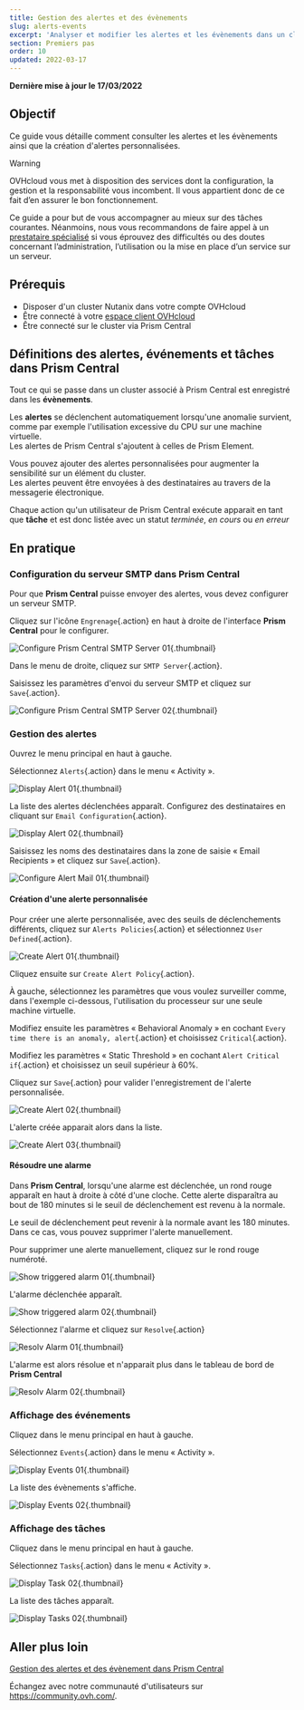 ```yaml
---
title: Gestion des alertes et des évènements
slug: alerts-events
excerpt: 'Analyser et modifier les alertes et les évènements dans un cluster Nutanix'
section: Premiers pas
order: 10
updated: 2022-03-17
---
```


**Dernière mise à jour le 17/03/2022**

## Objectif

Ce guide vous détaille comment consulter les alertes et les évènements ainsi que la création d'alertes personnalisées.

> [!warning]
> OVHcloud vous met à disposition des services dont la configuration, la gestion et la responsabilité vous incombent. Il vous appartient donc de ce fait d’en assurer le bon fonctionnement.
>
> Ce guide a pour but de vous accompagner au mieux sur des tâches courantes. Néanmoins, nous vous recommandons de faire appel à un [prestataire spécialisé](https://partner.ovhcloud.com/fr-ca/) si vous éprouvez des difficultés ou des doutes concernant l’administration, l’utilisation ou la mise en place d’un service sur un serveur.
>

## Prérequis

- Disposer d'un cluster Nutanix dans votre compte OVHcloud
- Être connecté à votre [espace client OVHcloud](https://www.ovh.com/auth/?action=gotomanager&from=https://www.ovh.com/fr/&ovhSubsidiary=fr)
- Être connecté sur le cluster via Prism Central

## Définitions des alertes, événements et tâches dans Prism Central

Tout ce qui se passe dans un cluster associé à Prism Central est enregistré dans les **évènements**.

Les **alertes** se déclenchent automatiquement lorsqu'une anomalie survient, comme par exemple l'utilisation excessive du CPU sur une machine virtuelle.<br>
Les alertes de Prism Central s'ajoutent à celles de Prism Element.

Vous pouvez ajouter des alertes personnalisées pour augmenter la sensibilité sur un élément du cluster.<br>
Les alertes peuvent être envoyées à des destinataires au travers de la messagerie électronique.

Chaque action qu'un utilisateur de Prism Central exécute apparait en tant que **tâche** et est donc listée avec un statut *terminée*, *en cours* ou *en erreur*

## En pratique

### Configuration du serveur SMTP dans Prism Central

Pour que **Prism Central** puisse envoyer des alertes, vous devez configurer un serveur SMTP.

Cliquez sur l'icône `Engrenage`{.action} en haut à droite de l'interface **Prism Central** pour le configurer.

![Configure Prism Central SMTP Server 01](images/ConfigurePrismCentralSmtp01.PNG){.thumbnail}

Dans le menu de droite, cliquez sur `SMTP Server`{.action}.

Saisissez les paramètres d'envoi du serveur SMTP et cliquez sur `Save`{.action}.

![Configure Prism Central SMTP Server 02](images/ConfigurePrismCentralSmtp02.PNG){.thumbnail}

### Gestion des alertes 

Ouvrez le menu principal en haut à gauche.

Sélectionnez `Alerts`{.action} dans le menu « Activity ».

![Display Alert 01](images/DisplayAlert01.PNG){.thumbnail}

La liste des alertes déclenchées apparaît. Configurez des destinataires en cliquant sur `Email Configuration`{.action}.

![Display Alert 02](images/DisplayAlert02.PNG){.thumbnail}

Saisissez les noms des destinataires dans la zone de saisie « Email Recipients » et cliquez sur `Save`{.action}.

![Configure Alert Mail 01 ](images/ConfigureAlertMail01.PNG){.thumbnail}

#### Création d'une alerte personnalisée

Pour créer une alerte personnalisée, avec des seuils de déclenchements différents, cliquez sur `Alerts Policies`{.action} et sélectionnez `User Defined`{.action}. 

![Create Alert 01](images/CreateAlert01.PNG){.thumbnail}

Cliquez ensuite sur `Create Alert Policy`{.action}.

À gauche, sélectionnez les paramètres que vous voulez surveiller comme, dans l'exemple ci-dessous, l'utilisation du processeur sur une seule machine virtuelle.

Modifiez ensuite les paramètres « Behavioral Anomaly » en cochant `Every time there is an anomaly, alert`{.action} et choisissez `Critical`{.action}.

Modifiez les paramètres « Static Threshold » en cochant `Alert Critical if`{.action} et choisissez un seuil supérieur à 60%.

Cliquez sur `Save`{.action} pour valider l'enregistrement de l'alerte personnalisée.

![Create Alert 02](images/CreateAlert02.PNG){.thumbnail}

L'alerte créée apparait alors dans la liste.

![Create Alert 03](images/CreateAlert03.PNG){.thumbnail}

#### Résoudre une alarme

Dans **Prism Central**, lorsqu'une alarme est déclenchée, un rond rouge apparaît en haut à droite à côté d'une cloche. Cette alerte disparaîtra au bout de 180 minutes si le seuil de déclenchement est revenu à la normale.

Le seuil de déclenchement peut revenir à la normale avant les 180 minutes. Dans ce cas, vous pouvez supprimer l'alerte manuellement.

Pour supprimer une alerte manuellement, cliquez sur le rond rouge numéroté.

![Show triggered alarm 01](images/ShowTriggeredAlarm01.PNG){.thumbnail}

L'alarme déclenchée apparaît.

![Show triggered alarm 02](images/ShowTriggeredAlarm02.PNG){.thumbnail}

Sélectionnez l'alarme et cliquez sur `Resolve`{.action}

![Resolv Alarm 01](images/ResolvAlarm01.PNG){.thumbnail}

L'alarme est alors résolue et n'apparait plus dans le tableau de bord de **Prism Central**

![Resolv Alarm 02](images/ResolvAlarm02.PNG){.thumbnail}

### Affichage des événements

Cliquez dans le menu principal en haut à gauche.

Sélectionnez `Events`{.action} dans le menu « Activity ».

![Display Events 01](images/DisplayEvents01.PNG){.thumbnail}

La liste des évènements s'affiche.

![Display Events 02](images/DisplayEvents02.PNG){.thumbnail}

### Affichage des tâches

Cliquez dans le menu principal en haut à gauche.

Sélectionnez `Tasks`{.action} dans le menu « Activity ».

![Display Task 02](images/DisplayTasks01.PNG){.thumbnail}

La liste des tâches apparaît.

![Display Tasks 02](images/DisplayTasks02.PNG){.thumbnail}

## Aller plus loin <a name="gofurther"></a>

[Gestion des alertes et des évènement dans Prism Central](https://portal.nutanix.com/page/documents/details?targetId=Prism-Central-Guide-Prism-v5_20:mul-alerts-management-pc-c.html)

Échangez avec notre communauté d'utilisateurs sur <https://community.ovh.com/>.
